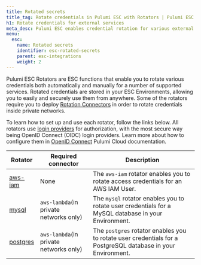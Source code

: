 ```yaml
---
title: Rotated secrets
title_tag: Rotate credentials in Pulumi ESC with Rotators | Pulumi ESC
h1: Rotate credentials for external services
meta_desc: Pulumi ESC enables credential rotation for various external services.
menu:
  esc:
    name: Rotated secrets
    identifier: esc-rotated-secrets
    parent: esc-integrations
    weight: 2
---
```


Pulumi ESC Rotators are ESC functions that enable you to rotate various credentials both automatically and manually for a number of supported services. Rotated credentials are stored in your ESC Environments, allowing you to easily and securely use them from anywhere. Some of the rotators require you to deploy [Rotation Connectors](/docs/esc/environments/rotation/#rotation-connectors) in order to rotate credentials inside private networks.

To learn how to set up and use each rotator, follow the links below. All rotators use [login providers](/docs/esc/integrations/dynamic-login-credentials/) for authorization, with the most secure way being OpenID Connect (OIDC) login providers. Learn more about how to configure them in [OpenID Connect](/docs/pulumi-cloud/oidc/) Pulumi Cloud documentation.

| Rotator                                                      |Required connector                     | Description                                                                                                                     |
|--------------------------------------------------------------|---------------------------------------|---------------------------------------------------------------------------------------------------------------------------------|
| [aws-iam](/docs/esc/integrations/rotated-secrets/aws-iam/)   |None                                   | The `aws-iam` rotator enables you to rotate access credentials for an AWS IAM User.                                             |
| [mysql](/docs/esc/integrations/rotated-secrets/mysql/)       |`aws-lambda`(in private networks only) | The `mysql` rotator enables you to rotate user credentials for a MySQL database in your Environment.                            |
| [postgres](/docs/esc/integrations/rotated-secrets/postgres/) |`aws-lambda`(in private networks only) | The `postgres` rotator enables you to rotate user credentials for a PostgreSQL database in your Environment.                    |
